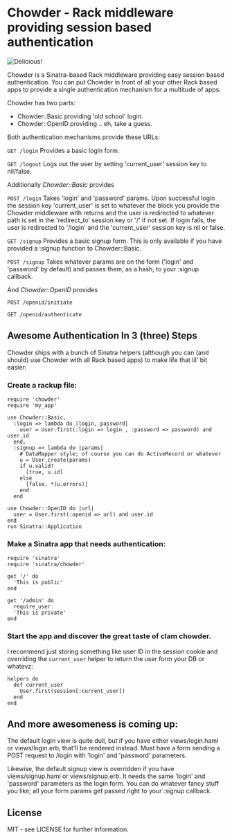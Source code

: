 # Chowder - Rack middleware providing session based authentication

![Delicious!](http://cucinatestarossa.blogs.com/photos/uncategorized/hogisland_clamchowder.gif)

Chowder is a Sinatra-based Rack middleware providing easy session based
authentication. You can put Chowder in front of all your other Rack based apps
to provide a single authentication mechanism for a multitude of apps.

Chowder has two parts:

* Chowder::Basic providing 'old school' login.
* Chowder::OpenID providing .. eh, take a guess.

Both authentication mechanisms provide these URLs:

`GET /login`
  Provides a basic login form.

`GET /logout`
  Logs out the user by setting 'current_user' session key to nil/false.

Additionally *Chowder::Basic* provides

`POST /login`
  Takes 'login' and 'password' params.
  Upon successful login the session key 'current_user' is set to whatever
  the block you provide the Chowder middleware with returns and the user is
  redirected to whatever path is set in the 'redirect_to' session key or  '/'
  if not set. If login fails, the user is redirected to '/login' and the
  'current_user' session key is nil or false.

`GET /signup`
  Provides a basic signup form.
  This is only available if you have provided a :signup function to Chowder::Basic.

`POST /signup`
  Takes whatever params are on the form ('login' and 'password' by
  default) and passes them, as a hash, to your :signup callback.

And *Chowder::OpenID* provides

`POST /openid/initiate`

`GET /openid/authenticate`

## Awesome Authentication In 3 (three) Steps
Chowder ships with a bunch of Sinatra helpers (although you can (and should)
use Chowder with all Rack based apps) to make life that lil' bit easier:

### Create a rackup file:

    require 'chowder'
    require 'my_app'

    use Chowder::Basic,
      :login => lambda do |login, password|
        user = User.first(:login => login , :password => password) and user.id
      end,
      :signup => lambda do |params|
        # DataMapper style; of course you can do ActiveRecord or whatever
        u = User.create(params)
        if u.valid?
          [true, u.id]
        else
          [false, *(u.errors)]
        end
      end

    use Chowder::OpenID do |url|
      user = User.first(:openid => url) and user.id
    end
    run Sinatra::Application

### Make a Sinatra app that needs authentication:

    require 'sinatra'
    require 'sinatra/chowder'

    get '/' do
      'This is public'
    end

    get '/admin' do
      require_user
      'This is private'
    end

### Start the app and discover the great taste of clam chowder.

I recommend just storing something like user ID in the session cookie and
overriding the `current_user` helper to return the user form your DB or
whatevz:

    helpers do
      def current_user
        User.first(session[:current_user])
      end
    end

## And more awesomeness is coming up:
The default login view is quite dull, but if you have either
views/login.haml or views/login.erb, that'll be rendered instead. Must
have a form sending a POST request to /login with 'login' and
'password' parameters.

Likewise, the default signup view is overridden if you have
views/signup.haml or views/signup.erb. It needs the same 'login' and
'password' parameters as the login form. You can do whatever fancy
stuff you like; all your form params get passed right to your :signup
callback.

## License
MIT - see LICENSE for further information.

